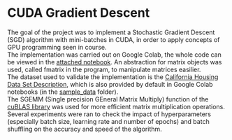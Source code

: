 # CUDA Gradient Descent

The goal of the project was to implement a Stochastic Gradient Descent (SGD) algorithm with mini-batches in CUDA, in order to apply concepts of GPU programming seen in course. <br>
The implementation was carried out on Google Colab, the whole code can be viewed in the [attached notebook](./CUDA_Linear_classification.ipynb). An abstraction for matrix objects was used, called fmatrix in the program, to manipulate matrices easilier. <br>
The dataset used to validate the implementation is the [California Housing Data Set Description](https://developers.google.com/machine-learning/crash-course/california-housing-data-description), which is also provided by default in Google Colab notebooks (in the [sample_data](./sample_data) folder). <br>
The SGEMM (Single precision GEneral Matrix Multiply) function of the [cuBLAS library](https://docs.nvidia.com/cuda/cublas/index.html) was used for more efficient matrix multiplication operations. Several experiments were ran to check the impact of hyperparameters (especially batch size, learning rate and number of epochs) and batch shuffling on the accuracy and speed of the algorithm.
